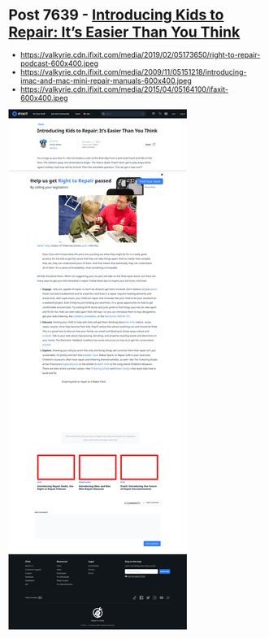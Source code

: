 # Post 7639 - [Introducing Kids to Repair: It’s Easier Than You Think](https://www.ifixit.com/News/7639/kids-that-repair)

- https://valkyrie.cdn.ifixit.com/media/2019/02/05173650/right-to-repair-podcast-600x400.jpeg
- https://valkyrie.cdn.ifixit.com/media/2009/11/05151218/introducing-imac-and-mac-mini-repair-manuals-600x400.jpeg
- https://valkyrie.cdn.ifixit.com/media/2015/04/05164100/ifaxit-600x400.jpeg

![screencap](screenshots/8819453f-6e8e-4570-9e02-95b31e73515d.png)
